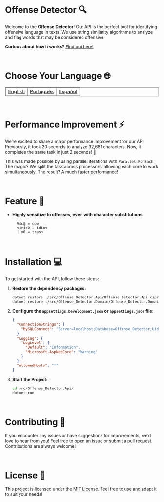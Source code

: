 # Offense Detector 🔍

Welcome to the **Offense Detector**! Our API is the perfect tool for identifying offensive language in texts. We use string similarity algorithms to analyze and flag words that may be considered offensive.

**Curious about how it works?** [Find out here!](Algorithm/README.md)

<br>

# Choose Your Language 🌐

<table border=1>
  <tr>
    <td><a href="https://github.com/JaymeFernandes/Offense_Detector/blob/master/README.md">English</a></td>
    <td><a href="https://github.com/JaymeFernandes/Offense_Detector/blob/master/README_pt.md">Português</a></td>
    <td><a href="https://github.com/JaymeFernandes/Offense_Detector/blob/master/README_es.md">Español</a></td>
  </tr>
</table>

<br>

# Performance Improvement ⚡️

We’re excited to share a major performance improvement for our API! Previously, it took 20 seconds to analyze 32,681 characters. Now, it completes the same task in just 2 seconds! 🚀

This was made possible by using parallel iterations with `Parallel.ForEach`. The magic? We split the task across processors, allowing each core to work simultaneously. The result? A much faster performance!

<br>

# Feature 🚀
- **Highly sensitive to offenses, even with character substitutions:**
  ```
    V4c@ = cow
    t4r4d0 = idiot
    |!x0 = trash
  ```

<br>

# Installation 💻

To get started with the API, follow these steps:

1. **Restore the dependency packages:**
   ```bash
   dotnet restore ./src/Offense_Detector.Api/Offense_Detector.Api.csproj
   dotnet restore ./src/Offense_Detector.Domain/Offense_Detector.Domain.csproj
   ```

2. **Configure the `appsettings.Development.json` or `appsettings.json` file:**
   ```json
   {
     "ConnectionStrings": {
       "MySQLConnect": "Server=localhost;Database=Offense_Detector;Uid=root;Pwd=yourPassword;"
     },
     "Logging": {
       "LogLevel": {
         "Default": "Information",
         "Microsoft.AspNetCore": "Warning"
       }
     },
     "AllowedHosts": "*"
   }
   ```

3. **Start the Project:**
   ```bash
   cd src/Offense_Detector.Api/
   dotnet run
   ```

<br>

# Contributing 🤝

If you encounter any issues or have suggestions for improvements, we’d love to hear from you! Feel free to open an issue or submit a pull request. Contributions are always welcome!

<br>

# License 📝

This project is licensed under the [MIT License](LICENSE). Feel free to use and adapt it to suit your needs!
